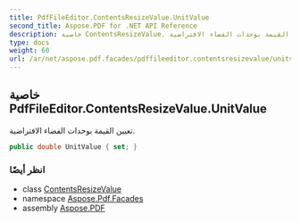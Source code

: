 ```yaml
---
title: PdfFileEditor.ContentsResizeValue.UnitValue
second_title: Aspose.PDF for .NET API Reference
description: خاصية ContentsResizeValue. تعيين القيمة بوحدات الفضاء الافتراضية
type: docs
weight: 60
url: /ar/net/aspose.pdf.facades/pdffileeditor.contentsresizevalue/unitvalue/
---
```

## خاصية PdfFileEditor.ContentsResizeValue.UnitValue

تعيين القيمة بوحدات الفضاء الافتراضية.

```csharp
public double UnitValue { set; }
```

### انظر أيضًا

* class [ContentsResizeValue](../)
* namespace [Aspose.Pdf.Facades](../../../aspose.pdf.facades/)
* assembly [Aspose.PDF](../../../)